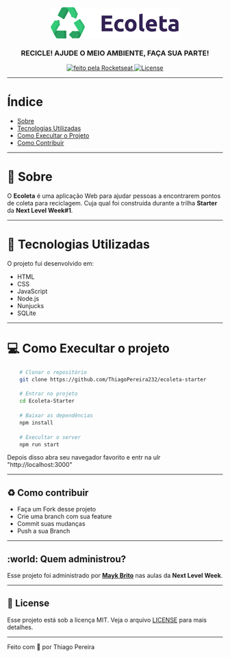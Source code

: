 <h3 align="center">
    <img alt="Logo" width="300px" src=".github/logo.png">
    <br><br>
    <b>RECICLE! AJUDE O MEIO AMBIENTE, FAÇA SUA PARTE!</b>
</h3>

<p align="center">
    <a href="https://rocketseat.com.br">
        <img alt="feito pela Rocketseat" src="https://img.shields.io/badge/made%20by-Rocketseat-%237519C1" target="_blank">
    </a>
    <a href="https://github.com/ThiagoPereira232/Ecoleta-Starter/blob/master/LICENSE">
        <img alt="License" src="https://ik.imagekit.io/pereira/ecoleta_FV3ArfUHA.svg">
    </a>
</p>

---

# Índice

- [Sobre](#sobre)
- [Tecnologias Utilizadas](#tecnologias)
- [Como Execultar o Projeto](#executar)
- [Como Contribuir](#contribuir)

---

<a id="sobre"></a>

# :scroll: Sobre

 O <b>Ecoleta</b> é uma aplicação Web para ajudar pessoas a encontrarem pontos de coleta para reciclagem. Cuja qual foi construída durante a trilha <strong>Starter</strong> da <strong>Next Level Week#1</strong>.

 ---

 <a id="tecnologias"></a>

 # :rocket: Tecnologias Utilizadas

 O projeto fui desenvolvido em:

 - HTML
 - CSS
 - JavaScript
 - Node.js
 - Nunjucks
 - SQLite

 ---

 <a id="executar">

# :computer: Como Execultar o projeto

```bash
    # Clonar o repositório
    git clone https://github.com/ThiagoPereira232/ecoleta-starter

    # Entrar no projeto
    cd Ecoleta-Starter

    # Baixar as dependências
    npm install

    # Execultar o server
    npm run start
```
Depois disso abra seu navegador favorito e entr na ulr "http://localhost:3000"

---

<a id="contribuir"></a>

## :recycle: Como contribuir

- Faça um Fork desse projeto
- Crie uma branch com sua feature
- Commit suas mudanças
- Push a sua Branch

---

<a id="administrou">

## :world: Quem administrou?

Esse projeto foi administrado por **[Mayk Brito](https://github.com/maykbrito)** nas aulas da **Next Level Week**.

---

<a id="license"><a>

## :memo: License

Esse projeto está sob a licença MIT. Veja o arquivo [LICENSE](LICENSE) para mais detalhes.

---

Feito com 💜 por Thiago Pereira
